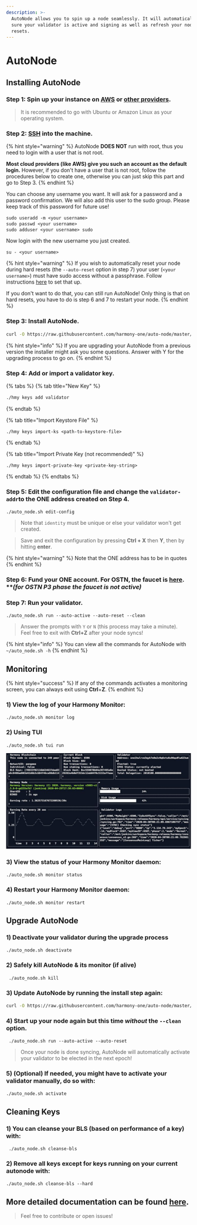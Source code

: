 ```yaml
---
description: >-
  AutoNode allows you to spin up a node seamlessly. It will automatically make
  sure your validator is active and signing as well as refresh your node on hard
  resets.
---
```


# AutoNode

## **Installing AutoNode**

### **Step 1:** Spin up your instance on [AWS](cloud-guides/aws.md) or [other providers](https://docs.harmony.one/home/validators/first-time-setup/cloud-guides).

> It is recommended to go with Ubuntu or Amazon Linux as your operating system.

### **Step 2:** [SSH](https://docs.harmony.one/home/validators/first-time-setup/cloud-guides/aws#step-2-connecting-to-your-aws-instance) into the machine.

{% hint style="warning" %}
AutoNode **DOES NOT** run with root, thus you need to login with a user that is not root. 

**Most cloud providers \(like AWS\) give you such an account as the default login.** However, if you don't have a user that is not root, follow the procedures below to create one, otherwise you can just skip this part and go to Step 3.
{% endhint %}

You can choose any username you want. It will ask for a password and a password confirmation. We will also add this user to the sudo group. Please keep track of this password for future use!

```text
sudo useradd -m <your username>
sudo passwd <your username>
sudo adduser <your username> sudo
```

Now login with the new username you just created.

```text
su - <your username>
```

{% hint style="warning" %}
If you wish to automatically reset your node during hard resets \(the `--auto-reset` option in step 7\) your user \(`<your username>`\)  must have sudo access without a passphrase. Follow instructions [here](https://www.cyberciti.biz/faq/linux-unix-running-sudo-command-without-a-password/) to set that up. 

If you don't want to do that, you can still run AutoNode! Only thing is that on hard resets, you have to do is step 6 and 7 to restart your node.
{% endhint %}

### **Step 3:** Install AutoNode.

```bash
curl -O https://raw.githubusercontent.com/harmony-one/auto-node/master/scripts/install.sh && chmod +x ./install.sh && ./install.sh && rm ./install.sh
```

{% hint style="info" %}
If you are upgrading your AutoNode from a previous version the installer might ask you some questions. Answer with Y for the upgrading process to go on.
{% endhint %}

### **Step 4:** Add or import a validator key.

{% tabs %}
{% tab title="New Key" %}
```bash
./hmy keys add validator
```
{% endtab %}

{% tab title="Import Keystore File" %}
```
./hmy keys import-ks <path-to-keystore-file>
```
{% endtab %}

{% tab title="Import Private Key \(not recommended\)" %}
```
./hmy keys import-private-key <private-key-string>
```
{% endtab %}
{% endtabs %}

### **Step 5:** Edit the configuration file and change the `validator-addr`to the ONE address created on Step 4. 

```text
./auto_node.sh edit-config
```

> Note that `identity` must be unique or else your validator won't get created.

> Save and exit the configuration by pressing **Ctrl + X** then **Y**, then by hitting **enter**.

{% hint style="warning" %}
Note that the ONE address has to be in quotes
{% endhint %}

### **Step 6:** Fund your ONE account. For OSTN, the faucet is [here](https://faucet.os.hmny.io/).     \*\*_**\(for OSTN P3 phase the faucet is not active\)**_

### **Step 7:** Run your validator.

```text
./auto_node.sh run --auto-active --auto-reset --clean
```

> Answer the prompts with `Y` or `N` \(this process may take a minute\).   
> Feel free to exit with **Ctrl+Z** after your node syncs!

{% hint style="info" %}
You can view all the commands for AutoNode with `~/auto_node.sh -h`
{% endhint %}

## **Monitoring**

{% hint style="success" %}
If any of the commands activates a monitoring screen,  you can always exit using **Ctrl**+**Z**.
{% endhint %}

### **1\) View the log of your Harmony Monitor:**

```text
./auto_node.sh monitor log
```

### 2\) Using TUI

```text
./auto_node.sh tui run
```

![](../.gitbook/assets/image%20%2873%29.png)

### 3\) View the status of your Harmony Monitor daemon:

```text
./auto_node.sh monitor status
```

### 4\) Restart your Harmony Monitor daemon:

```text
./auto_node.sh monitor restart
```

## Upgrade AutoNode

### 1\) Deactivate your validator during the upgrade process

```text
./auto_node.sh deactivate
```

### 2\) Safely kill AutoNode & its monitor \(if alive\)

```text
 ./auto_node.sh kill
```

### 3\) Update AutoNode by running the install step again:

```bash
curl -O https://raw.githubusercontent.com/harmony-one/auto-node/master/scripts/install.sh && chmod +x ./install.sh && ./install.sh && rm ./install.sh
```

### 4\) Start up your node again but this time _without_ the `--clean` option.

```text
 ./auto_node.sh run --auto-active --auto-reset
```

> Once your node is done syncing, AutoNode will automatically activate your validator to be elected in the next epoch!

### 5\) \(Optional\) If needed, you might have to activate your validator manually, do so with:

```text
./auto_node.sh activate
```

## Cleaning Keys

### 1\) You can cleanse your BLS \(based on performance of a key\) with:

```text
 ./auto_node.sh cleanse-bls
```

### 2\) Remove all keys except for keys running on your current autonode with:

```text
./auto_node.sh cleanse-bls --hard
```

## More detailed documentation can be found [here](https://github.com/harmony-one/auto-node).

> Feel free to contribute or open issues!

